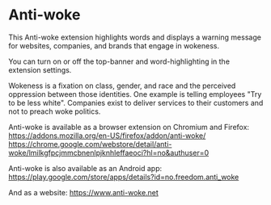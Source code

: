 # Anti-woke
This Anti-woke extension highlights words and displays a warning message for websites, companies, and brands that engage in wokeness.

You can turn on or off the top-banner and word-highlighting in the extension settings.

Wokeness is a fixation on class, gender, and race and the perceived oppression between those identities. One example is telling employees "Try to be less white". Companies exist to deliver services to their customers and not to preach woke politics.

Anti-woke is available as a browser extension on Chromium and Firefox:
https://addons.mozilla.org/en-US/firefox/addon/anti-woke/
https://chrome.google.com/webstore/detail/anti-woke/lmilkgfpcjmmcbnenlpjknhleffaeoci?hl=no&authuser=0

Anti-woke is also available as an Android app:
https://play.google.com/store/apps/details?id=no.freedom.anti_woke

And as a website:
https://www.anti-woke.net
